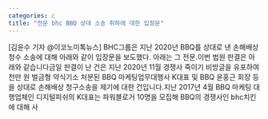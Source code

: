 ```yaml
---
categories: c
title: "전문 bhc BBQ 상대 소송 취하에 대한 입장문"
---
```

[김윤수 기자 @이코노미톡뉴스] BHC그룹은 지난 2020년 BBQ를 상대로 낸 손해배상 청수 소송에 대해 아래와 같이 입장문을 보도했다. 아래는 그 전문.이번 법원 판결은 아래와 같습니다금일 판결이 난 건은 지난 2020년 11월 경쟁사 죽이기 비방글을 유포하여 천만 원 벌금형 약식기소 처분된 BBQ 마케팅업무대행사 K대표 및 BBQ 윤홍근 회장 등을 상대로 손해배상 청구소송을 제기에 대한 건입니다.지난 2017년 4월 BBQ 마케팅 대행업체인 디지털피쉬의 K대표는 파워블로거 10명을 모집해 BBQ의 경쟁사인 bhc치킨에 대해 사